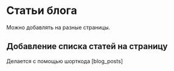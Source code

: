 Статьи блога
============
Можно добавлять на разные страницы.

Добавление списка статей на страницу
------------------------------------
Делается с помощью шорткода [blog_posts]